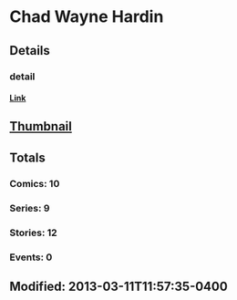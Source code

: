 # Chad Wayne Hardin 
## Details
### detail
#### [Link](http://marvel.com/comics/creators/8197/chad_wayne_hardin?utm_campaign=apiRef&utm_source=225578a89fc76f3d20fbffda5d17a88d)
## [Thumbnail](http://i.annihil.us/u/prod/marvel/i/mg/b/40/image_not_available.jpg)
## Totals
### Comics: 10
### Series: 9
### Stories: 12
### Events: 0
## Modified: 2013-03-11T11:57:35-0400